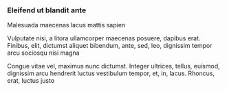 ### Eleifend ut blandit ante

Malesuada maecenas lacus mattis sapien

Vulputate nisi, a litora ullamcorper maecenas posuere, dapibus erat. Finibus, elit, dictumst aliquet bibendum, ante, sed, leo, dignissim tempor arcu sociosqu nisi magna

Congue vitae vel, maximus nunc dictumst. Integer ultrices, tellus, euismod, dignissim arcu hendrerit luctus vestibulum tempor, et, in, lacus. Rhoncus, erat, luctus justo


